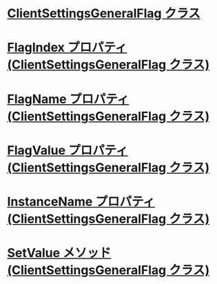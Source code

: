 # [ClientSettingsGeneralFlag クラス](clientsettingsgeneralflag-class.md)
# [FlagIndex プロパティ (ClientSettingsGeneralFlag クラス)](flagindex-property-clientsettingsgeneralflag-class.md)
# [FlagName プロパティ (ClientSettingsGeneralFlag クラス)](flagname-property-clientsettingsgeneralflag-class.md)
# [FlagValue プロパティ (ClientSettingsGeneralFlag クラス)](flagvalue-property-clientsettingsgeneralflag-class.md)
# [InstanceName プロパティ (ClientSettingsGeneralFlag クラス)](instancename-property-clientsettingsgeneralflag-class.md)
# [SetValue メソッド (ClientSettingsGeneralFlag クラス)](setvalue-method-clientsettingsgeneralflag-class.md)
